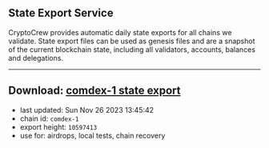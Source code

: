 ## State Export Service
CryptoCrew provides automatic daily state exports for all chains we validate. State export files can be used as genesis files and are a snapshot of the current blockchain state, including all validators, accounts, balances and delegations.

---
**Download: [comdex-1 state export](https://dl.ccvalidators.com/SERVICE/comdex/comdex-1_export_10597413.json)**
---

- last updated: Sun Nov 26 2023 13:45:42
- chain id: `comdex-1`
- export height: `10597413`
- use for: airdrops, local tests, chain recovery
